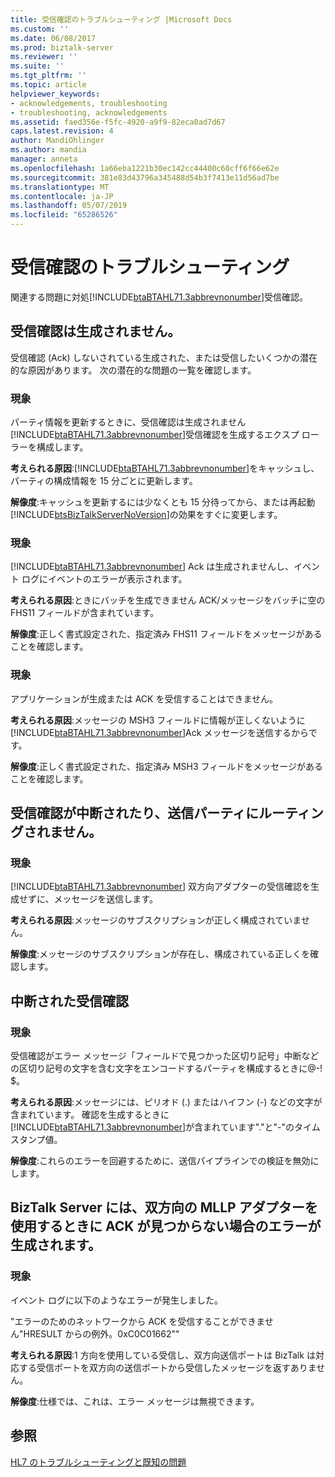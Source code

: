 ```yaml
---
title: 受信確認のトラブルシューティング |Microsoft Docs
ms.custom: ''
ms.date: 06/08/2017
ms.prod: biztalk-server
ms.reviewer: ''
ms.suite: ''
ms.tgt_pltfrm: ''
ms.topic: article
helpviewer_keywords:
- acknowledgements, troubleshooting
- troubleshooting, acknowledgements
ms.assetid: faed356e-f5fc-4920-a9f9-82eca0ad7d67
caps.latest.revision: 4
author: MandiOhlinger
ms.author: mandia
manager: anneta
ms.openlocfilehash: 1a66eba1221b30ec142cc44400c60cff6f66e62e
ms.sourcegitcommit: 381e83d43796a345488d54b3f7413e11d56ad7be
ms.translationtype: MT
ms.contentlocale: ja-JP
ms.lasthandoff: 05/07/2019
ms.locfileid: "65286526"
---
```

# <a name="troubleshooting-acknowledgments"></a>受信確認のトラブルシューティング
関連する問題に対処[!INCLUDE[btaBTAHL71.3abbrevnonumber](../../includes/btabtahl71-3abbrevnonumber-md.md)]受信確認。  
  
## <a name="acknowledgments-are-not-generated"></a>受信確認は生成されません。  
 受信確認 (Ack) しないされている生成された、または受信したいくつかの潜在的な原因があります。 次の潜在的な問題の一覧を確認します。  
  
### <a name="symptom"></a>現象  
 パーティ情報を更新するときに、受信確認は生成されません[!INCLUDE[btaBTAHL71.3abbrevnonumber](../../includes/btabtahl71-3abbrevnonumber-md.md)]受信確認を生成するエクスプ ローラーを構成します。  
  
**考えられる原因**:[!INCLUDE[btaBTAHL71.3abbrevnonumber](../../includes/btabtahl71-3abbrevnonumber-md.md)]をキャッシュし、パーティの構成情報を 15 分ごとに更新します。  
  
**解像度**:キャッシュを更新するには少なくとも 15 分待ってから、または再起動[!INCLUDE[btsBizTalkServerNoVersion](../../includes/btsbiztalkservernoversion-md.md)]の効果をすぐに変更します。  
  
### <a name="symptom"></a>現象  
 [!INCLUDE[btaBTAHL71.3abbrevnonumber](../../includes/btabtahl71-3abbrevnonumber-md.md)] Ack は生成されませんし、イベント ログにイベントのエラーが表示されます。  
  
**考えられる原因**:ときにバッチを生成できません ACK/メッセージをバッチに空の FHS11 フィールドが含まれています。  
  
**解像度**:正しく書式設定された、指定済み FHS11 フィールドをメッセージがあることを確認します。  
  
### <a name="symptom"></a>現象  
 アプリケーションが生成または ACK を受信することはできません。  
  
**考えられる原因**:メッセージの MSH3 フィールドに情報が正しくないように[!INCLUDE[btaBTAHL71.3abbrevnonumber](../../includes/btabtahl71-3abbrevnonumber-md.md)]Ack メッセージを送信するからです。  
  
**解像度**:正しく書式設定された、指定済み MSH3 フィールドをメッセージがあることを確認します。  
  
## <a name="acknowledgments-are-suspended-or-not-routed-to-the-send-party"></a>受信確認が中断されたり、送信パーティにルーティングされません。  
  
### <a name="symptom"></a>現象  
 [!INCLUDE[btaBTAHL71.3abbrevnonumber](../../includes/btabtahl71-3abbrevnonumber-md.md)] 双方向アダプターの受信確認を生成せずに、メッセージを送信します。  
  
**考えられる原因**:メッセージのサブスクリプションが正しく構成されていません。  
  
**解像度**:メッセージのサブスクリプションが存在し、構成されている正しくを確認します。  
  
## <a name="suspended-acknowledgments"></a>中断された受信確認  
  
### <a name="symptom"></a>現象  
 受信確認がエラー メッセージ「フィールドで見つかった区切り記号」中断などの区切り記号の文字を含む文字をエンコードするパーティを構成するときに@-! $。  
  
**考えられる原因**:メッセージには、ピリオド (.) またはハイフン (-) などの文字が含まれています。 確認を生成するときに[!INCLUDE[btaBTAHL71.3abbrevnonumber](../../includes/btabtahl71-3abbrevnonumber-md.md)]が含まれています"."と"-"のタイムスタンプ値。  
  
**解像度**:これらのエラーを回避するために、送信パイプラインでの検証を無効にします。  
  
## <a name="biztalk-server-generates-an-error-about-missing-ack-when-using-2-way-mllp-adapter"></a>BizTalk Server には、双方向の MLLP アダプターを使用するときに ACK が見つからない場合のエラーが生成されます。  
  
### <a name="symptom"></a>現象  
 イベント ログに以下のようなエラーが発生しました。  
  
 "エラーのためのネットワークから ACK を受信することができません"HRESULT からの例外。0xC0C01662""  
  
**考えられる原因**:1 方向を使用している受信し、双方向送信ポートは BizTalk は対応する受信ポートを双方向の送信ポートから受信したメッセージを返すありません。  
  
**解像度**:仕様では、これは、エラー メッセージは無視できます。  
  
## <a name="see-also"></a>参照  
[HL7 のトラブルシューティングと既知の問題](../../adapters-and-accelerators/accelerator-hl7/troubleshooting-and-known-issues-in-hl7.md)